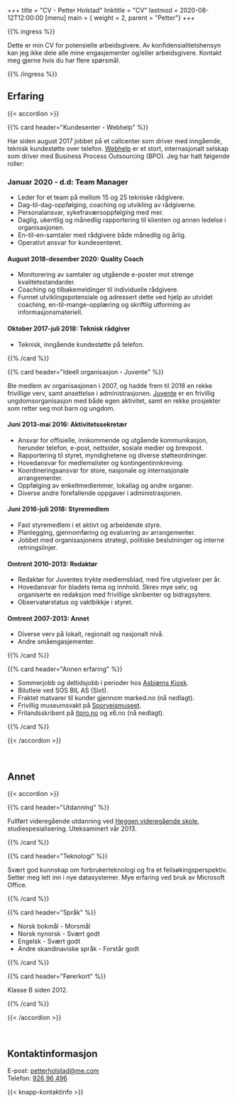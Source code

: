 +++
title = "CV - Petter Holstad"
linktitle = "CV"
lastmod = 2020-08-12T12:00:00
[menu]
main = { weight = 2, parent = "Petter"}
+++

{{% ingress %}}

Dette er min CV for potensielle arbeidsgivere. Av konfidensialitetshensyn kan jeg ikke dele alle
mine engasjementer og/eller arbeidsgivere. Kontakt meg gjerne hvis du har flere spørsmål.

{{% /ingress %}}

## Erfaring

{{< accordion >}}

{{% card header="Kundesenter - Webhelp" %}}

Har siden august 2017 jobbet på et callcenter som driver med inngående, teknisk kundestøtte over
telefon. [Webhelp](https://www.webhelp.com/no-no/) er et stort, internasjonalt selskap som driver
med Business Process Outsourcing (BPO). Jeg har hatt følgende roller:

### Januar 2020 - d.d: Team Manager

- Leder for et team på mellom 15 og 25 tekniske rådgivere.
- Dag-til-dag-oppfølging, coaching og utvikling av rådgiverne.
- Personalansvar, sykefraværsoppfølging med mer.
- Daglig, ukentlig og månedlig rapportering til klienten og annen ledelse i organisasjonen.
- En-til-en-samtaler med rådgivere både månedlig og årlig.
- Operativt ansvar for kundesenteret.

#### August 2018-desember 2020: Quality Coach

- Monitorering av samtaler og utgående e-poster mot strenge kvalitetsstandarder.
- Coaching og tilbakemeldinger til individuelle rådgivere.
- Funnet utviklingspotensiale og adressert dette ved hjelp av utvidet
  coaching, en-til-mange-opplæring og skriftlig utforming av
  informasjonsmateriell.

#### Oktober 2017-juli 2018: Teknisk rådgiver

- Teknisk, inngående kundestøtte på telefon.

{{% /card %}}

{{% card header="Ideell organisasjon - Juvente" %}}

Ble medlem av organisasjonen i 2007, og hadde frem til 2018 en rekke
frivillige verv, samt ansettelse i administrasjonen. [Juvente](http://juvente.no) er en frivillig
ungdomsorganisasjon med både egen aktivitet, samt en rekke prosjekter som
retter seg mot barn og ungdom.

#### Juni 2013-mai 2016: Aktivitetssekretær

- Ansvar for offisielle, innkommende og utgående kommunikasjon, herunder
  telefon, e-post, nettsider, sosiale medier og brevpost.
- Rapportering til styret, myndighetene og diverse støtteordninger.
- Hovedansvar for medlemslister og kontingentinnkreving.
- Koordineringsansvar for store, nasjonale og internasjonale arrangementer.
- Oppfølging av enkeltmedlemmer, lokallag og andre organer.
- Diverse andre forefallende oppgaver i administrasjonen.

#### Juni 2016-juli 2018: Styremedlem

- Fast styremedlem i et aktivt og arbeidende styre.
- Planlegging, gjennomføring og evaluering av arrangementer.
- Jobbet med organisasjonens strategi, politiske beslutninger og interne retningslinjer.

#### Omtrent 2010-2013: Redaktør

- Redaktør for Juventes trykte medlemsblad, med fire utgivelser per år.
- Hovedansvar for bladets tema og innhold. Skrev mye selv, og organiserte en
  redaksjon med frivillige skribenter og bidragsytere.
- Observatørstatus og vaktbikkje i styret.

#### Omtrent 2007-2013: Annet

- Diverse verv på lokalt, regionalt og nasjonalt nivå.
- Andre småengasjementer.

{{% /card %}}

{{% card header="Annen erfaring" %}}

- Sommerjobb og deltidsjobb i perioder hos [Asbjørns Kiosk](https://goo.gl/maps/6dn2axyqFRhPzkeS9).
- Bilutleie ved SOS BIL AS (Sixt).
- Fraktet matvarer til kunder gjennom marked.no (nå nedlagt).
- Frivillig museumsvakt på [Sporveismuseet](https://sporveismuseet.no).
- Frilandsskribent på [itpro.no](https://itprox.no) og x6.no (nå nedlagt).

{{% /card %}}

{{< /accordion >}}

&nbsp;

## Annet

{{< accordion >}}

{{% card header="Utdanning" %}}

Fullført videregående utdanning ved [Heggen videregående skole](http://heggen.vgs.no/#/),
studiespesialisering. Uteksaminert vår 2013.

{{% /card %}}

{{% card header="Teknologi" %}}

Svært god kunnskap om forbrukerteknologi og fra et feilsøkingsperspektiv. Setter meg lett inn i
nye datasystemer. Mye erfaring ved bruk av Microsoft Office.

{{% /card %}}

{{% card header="Språk" %}}

- Norsk bokmål - Morsmål  
- Norsk nynorsk - Svært godt  
- Engelsk - Svært godt  
- Andre skandinaviske språk - Forstår godt

{{% /card %}}

{{% card header="Førerkort" %}}

Klasse B siden 2012.

{{% /card %}}

{{< /accordion >}}

&nbsp;

## Kontaktinformasjon

E-post: [petterholstad@me.com](petterholstad@me.com)  
Telefon: [926 96 496](+4792696496)

{{< knapp-kontaktinfo >}}
